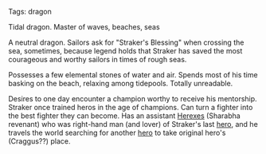 Tags: dragon

Tidal dragon. Master of waves, beaches, seas

A neutral dragon. Sailors ask for "Straker's Blessing" when crossing the sea, sometimes, because legend holds that Straker has saved the most courageous and worthy sailors in times of rough seas. 

Possesses a few elemental stones of water and air. Spends most of his time basking on the beach, relaxing among tidepools. Totally unreadable.

Desires to one day encounter a champion worthy to receive his mentorship. Straker once trained heros in the age of champions. Can turn a fighter into the best fighter they can become. Has an assistant [Herexes](Herexes) (Sharabha revenant) who was right-hand man (and lover) of Straker's last [hero](Heroes), and he travels the world searching for another [hero](Heroes) to take original hero's (Craggus??) place.